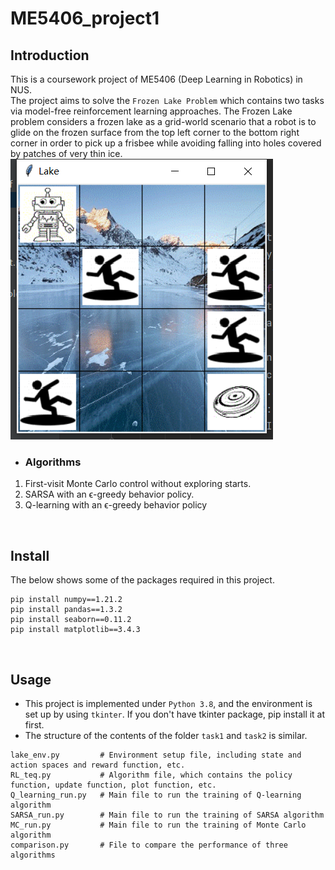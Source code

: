 # ME5406_project1

## Introduction
This is a coursework project of ME5406 (Deep Learning in Robotics) in NUS.<br>
The project aims to solve the `Frozen Lake Problem` which contains two tasks via model-free reinforcement learning approaches. 
The Frozen Lake problem considers a frozen lake as a grid-world scenario that a robot is to glide on the frozen surface from the top left corner to the bottom right corner in order to pick up a frisbee while avoiding falling into holes covered by patches of very thin ice.<br>
![frozen lake](task1/img/4x4_Frozen_Lake.png)
<br>

* ### Algorithms
1. First-visit Monte Carlo control without exploring starts.
2. SARSA with an ϵ-greedy behavior policy.
3. Q-learning with an ϵ-greedy behavior policy
<br>

## Install
The below shows some of the packages required in this project.
```shell
pip install numpy==1.21.2
pip install pandas==1.3.2
pip install seaborn==0.11.2
pip install matplotlib==3.4.3
```
<br>

## Usage
* This project is implemented under `Python 3.8`, and the environment is set up by using `tkinter`. If you don't have tkinter package, pip install it at first.<br>
* The structure of the contents of the folder `task1` and `task2` is similar.<br>
```shell
lake_env.py         # Environment setup file, including state and action spaces and reward function, etc.
RL_teq.py           # Algorithm file, which contains the policy function, update function, plot function, etc.
Q_learning_run.py   # Main file to run the training of Q-learning algorithm
SARSA_run.py        # Main file to run the training of SARSA algorithm
MC_run.py           # Main file to run the training of Monte Carlo algorithm
comparison.py       # File to compare the performance of three algorithms
```
